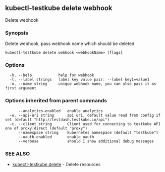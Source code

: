 ## kubectl-testkube delete webhook

Delete webhook

### Synopsis

Delete webhook, pass webhook name which should be deleted

```
kubectl-testkube delete webhook <webhookName> [flags]
```

### Options

```
  -h, --help            help for webhook
  -l, --label strings   label key value pair: --label key1=value1
  -n, --name string     unique webhook name, you can also pass it as first argument
```

### Options inherited from parent commands

```
      --analytics-enabled   enable analytics
  -w, --api-uri string      api uri, default value read from config if set (default "http://testdash.testkube.io/api")
  -c, --client string       Client used for connecting to testkube API one of proxy|direct (default "proxy")
      --namespace string    kubernetes namespace (default "testkube")
      --oauth-enabled       enable oauth
      --verbose             should I show additional debug messages
```

### SEE ALSO

* [kubectl-testkube delete](kubectl-testkube_delete.md)	 - Delete resources


